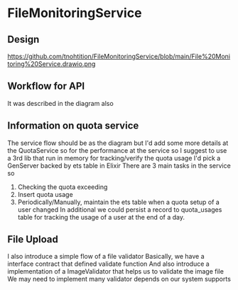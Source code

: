 # FileMonitoringService

## Design
https://github.com/tnohtition/FileMonitoringService/blob/main/File%20Monitoring%20Service.drawio.png

## Workflow for API
It was described in the diagram also

## Information on quota service
The service flow should be as the diagram but I'd add some more details at the QuotaService so for the performance at the service so I suggest to use a 3rd lib that run in memory for tracking/verify the quota usage
I'd pick a GenServer backed by ets table in Elixir
There are 3 main tasks in the service so
1. Checking the quota exceeding
2. Insert quota usage
3. Periodically/Manually, maintain the ets table when a quota setup of a user changed
In additional we could persist a record to quota_usages table for tracking the usage of a user at the end of a day.

## File Upload
I also introduce a simple flow of a file validator
Basically, we have a interface contract that defined validate function
And also introduce a implementation of a ImageValidator that helps us to validate the image file
We may need to implement many validator depends on our system supports
